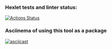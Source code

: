 ### Hexlet tests and linter status:
[![Actions Status](https://github.com/vandrusha/backend-project-46/workflows/hexlet-check/badge.svg)](https://github.com/vandrusha/backend-project-46/actions)

### Asciinema of using this tool as a package
[![asciicast](https://asciinema.org/a/RvQVSpS6VCd0LzKGjkHU9H3cc.svg)](https://asciinema.org/a/RvQVSpS6VCd0LzKGjkHU9H3cc)
